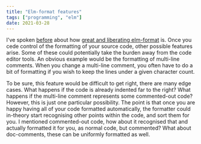 ```yaml
---
title: "Elm-format features"
tags: ["programming", "elm"]
date: 2021-03-28
---
```


I've spoken [before](/posts/2021-01-27-frugal-syntax-formatter) about how [great and liberating elm-format](/posts/2021-03-25-elm-format-multiline-boolean-formulas) is. Once you cede control of the formatting of your source code, other possible features arise. Some of these could potentially take the burden away from the code editor tools. An obvious example would be the formatting of multi-line comments. When you change a multi-line comment, you often have to do a bit of formatting if you wish to keep the lines under a given character count.

To be sure, this feature would be difficult to get right, there are many edge cases. What happens if the code is already indented far to the right? What happens if the multi-line comment represents some commented-out code? However, this is just one particular possibility. The point is that once you are happy having all of your code formatted automatically, the formatter could in-theory start recognising other points within the code, and sort them for you. I mentioned commented-out code, how about it recognised that and actually formatted it for you, as normal code, but commented? What about doc-comments, these can be uniformly formatted as well. 
